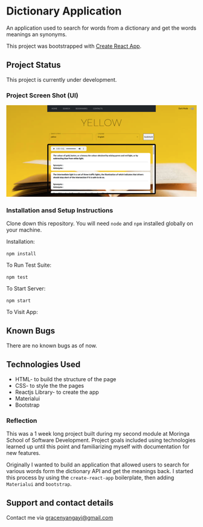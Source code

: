 # Dictionary Application
An application used to search for words from a dictionary and get the words meanings an synonyms.

This project was bootstrapped with [Create React App](https://github.com/facebook/create-react-app).

## Project Status
This project is currently under development.

### Project Screen Shot (UI)
<img src="src/assets/yellowui.png" alt="ui" />


### Installation ansd Setup Instructions

Clone down this repository. You will need `node` and `npm` installed globally on your machine.  

Installation:

`npm install`  

To Run Test Suite:  

`npm test`  

To Start Server:

`npm start`  

To Visit App:

## Known Bugs
There are no known bugs as of now.

## Technologies Used
* HTML- to build the structure of the page
* CSS- to style the the pages
* Reactjs Library- to create the app
* Materialui
* Bootstrap


### Reflection 
This was a 1 week long project built during my second module at Moringa School of Software Development. Project goals included using technologies learned up until this point and familiarizing myself with documentation for new features.

Originally I wanted to build an application that allowed users to search for various words form the dictionary API and get the meanings back.  I started this process by using the `create-react-app` boilerplate, then adding `Materialui` and `bootstrap`.

## Support and contact details
Contact me via gracenyangayi@gmail.com

